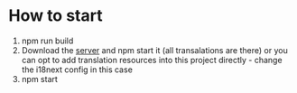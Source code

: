 # How to start

1. npm run build
2. Download the [server](https://github.com/zorgick/serverLaMetrage) and npm start it (all transalations are there) or you can opt to add translation resources into this project directly - change the i18next config in this case
3. npm start  